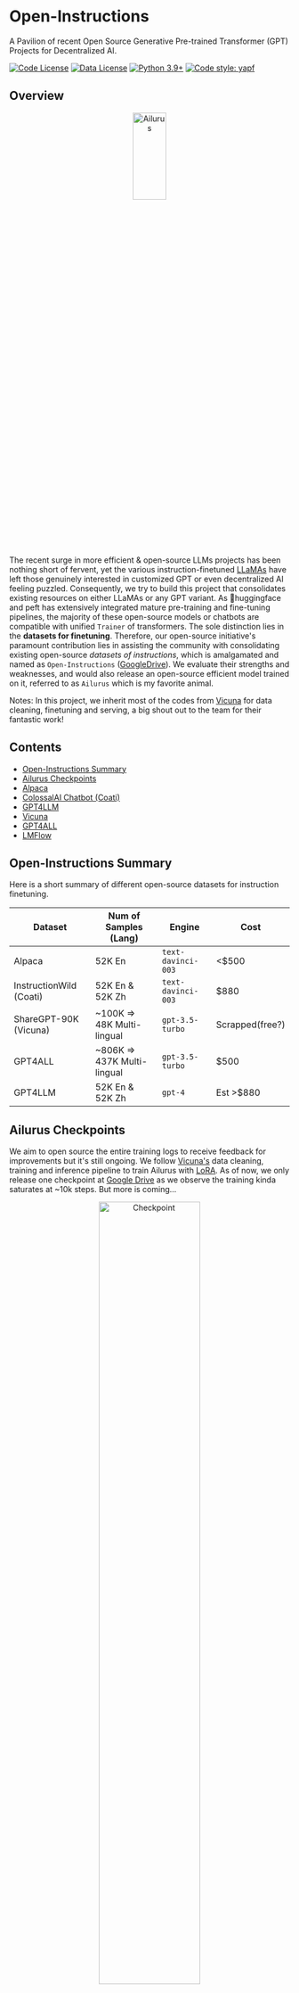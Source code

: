 # Open-Instructions
A Pavilion of recent Open Source Generative Pre-trained Transformer (GPT) Projects for Decentralized AI.

[![Code License](https://img.shields.io/badge/Code%20License-Apache_2.0-green.svg)](https://github.com/tatsu-lab/stanford_alpaca/blob/main/LICENSE)
[![Data License](https://img.shields.io/badge/Data%20License-CC%20By%20NC%204.0-red.svg)](https://github.com/tatsu-lab/stanford_alpaca/blob/main/DATA_LICENSE)
[![Python 3.9+](https://img.shields.io/badge/python-3.9+-blue.svg)](https://www.python.org/downloads/release/python-390/)
[![Code style: yapf](https://img.shields.io/badge/code%20style-yapf-000000.svg)](https://github.com/google/yapf)


## Overview

<p align="center" width="100%">
<a><img src="assets/ailurus-logo.png" alt="Ailurus" style="width: 20%; min-width: 300px; display: block; margin: auto;"></a>
</p>

The recent surge in more efficient & open-source LLMs projects has been nothing short of fervent, yet the various instruction-finetuned [LLaMAs](https://arxiv.org/abs/2302.13971v1) have left those genuinely interested in customized GPT or even decentralized AI feeling puzzled. Consequently, we try to build this project that consolidates existing resources on either LLaMAs or any GPT variant. As 🤗huggingface and peft has extensively integrated mature pre-training and fine-tuning pipelines, the majority of these open-source models or chatbots are compatible with unified `Trainer` of transformers. The sole distinction lies in the **datasets for finetuning**. Therefore, our open-source initiative's paramount contribution lies in assisting the community with consolidating existing open-source *datasets of instructions*, which is amalgamated and named as `Open-Instructions` ([GoogleDrive](https://drive.google.com/drive/folders/1ayDrI51us10WhtNNZkJH3HTSIrMZrEG3?usp=share_link)). We evaluate their strengths and weaknesses, and would also release an open-source efficient model trained on it, referred to as `Ailurus` which is my favorite animal.

Notes: In this project, we inherit most of the codes from [Vicuna](https://github.com/lm-sys/FastChat) for data cleaning, finetuning and serving, a big shout out to the team for their fantastic work!


## Contents
- [Open-Instructions Summary](#open-instructions-summary)
- [Ailurus Checkpoints](#ailurus-checkpoints)
- [Alpaca](#alpaca)
- [ColossalAI Chatbot (Coati)](#colossalai-chatbot)
- [GPT4LLM](#gpt4llm)
- [Vicuna](#vicuna)
- [GPT4ALL](#gpt4all)
- [LMFlow](#lmflow)


## Open-Instructions Summary
Here is a short summary of different open-source datasets for instruction finetuning.

| Dataset    | Num of Samples (Lang) | Engine | Cost |
| -------- | ------- | ------- | -------|
| Alpaca  | 52K En   | `text-davinci-003` | <$500 |
| InstructionWild (Coati)| 52K En & 52K Zh | `text-davinci-003`| $880 |
| ShareGPT-90K (Vicuna)| ~100K => 48K Multi-lingual | `gpt-3.5-turbo` | Scrapped(free?) |
| GPT4ALL | ~806K => 437K Multi-lingual | `gpt-3.5-turbo` | $500 |
| GPT4LLM    |  52K En & 52K Zh   | `gpt-4` | Est >$880 |


## Ailurus Checkpoints
We aim to open source the entire training logs to receive feedback for improvements but it's still ongoing. We follow [Vicuna's](https://github.com/lm-sys/FastChat) data cleaning, training and inference pipeline to train Ailurus with [LoRA](https://github.com/microsoft/LoRA). As of now, we only release one checkpoint at [Google Drive](https://drive.google.com/drive/folders/1ayDrI51us10WhtNNZkJH3HTSIrMZrEG3?usp=share_link) as we observe the training kinda saturates at ~10k steps. But more is coming...
<p align="center" width="100%">
<a><img src="assets/checkpoint-10000-log.png" alt="Checkpoint" style="width: 60%; min-width: 300px; display: block; margin: auto;"></a>
</p>

### Current Development Plan

| Pipelines   |   Status |
|----------|:-------------:|
| Instruction Data Analysis |  :wrench: Developing  |
| Instruction Tuning |  :white_check_mark: Supported |
| Parameter-Efficient Tuning |  :white_check_mark: Supported |
| Large Model Inference |  :wrench: Developing  |
| UI Serving |  :wrench: Developing  |
| Alignment Tuning |  :wrench: Developing |


## Alpaca
[Stanford Alpaca](https://github.com/tatsu-lab/stanford_alpaca) is definitely the one representative open source lightGPT project that lits the fire. The dataset Alpaca was trained on contains `52K` instruction-following data generated by [Self-Instruct GPT](https://github.com/yizhongw/self-instruct). The JSON file `alpaca_data.json` in their repo is a list of dictionaries, each dictionary contains the following fields:

- `instruction`: `str`, describes the task the model should perform. Each of the `52K` instructions is unique.
- `input`: `str`, optional context or input for the task. For example, when the instruction is "Summarize the following article", the input is the article. Around `40%` of the examples have an input.
- `output`: `str`, the answer to the instruction as generated by `text-davinci-003`.


## ColossalAI Chatbot
[InstructionWild](https://github.com/XueFuzhao/InstructionWild) is the dataset ColossalaiChatbot [Coati](https://github.com/hpcaitech/ColossalAI/tree/main/applications/Chat) was trained on. It inherits the same format as [Alpaca](https://github.com/tatsu-lab/stanford_alpaca) for fast and easy usage. Differently, their instructions have no input field. The developers scrap over `700` noisy instructions from Twitter and filter out noisy instructions, subsequently pick `429` clean insturctions to ensure the high quality. They use a similar method as Alpaca to collect instructions. However, the generation does not need outputs for instructions thus avoid human involvement. The prompts generated are more diverse and covers more topics compared to the Alpaca's. They provide `5` prompts as examples for generating new instructions from OpenAI API. After collecting prompts, they collect responses of these instructions from OpenAI API. The English and Chinese datasets are generated seperately. In total, 880$ are spent to collect the dataset. There are `52K` instructions for English (around 24M tokens) and `52K` instructions for Chinese. 


## GPT4LLM
[GPT-4-LLM](https://github.com/Instruction-Tuning-with-GPT-4/GPT-4-LLM) follows exactly how Alpaca uses GPT to generate the instructions and further utilizes the latest `gpt-4` engine instead of `text-davinci-003` to generate `52K` instructions using the same prompts in Alpaca. Additionally, the developers also release `52K` instructions in Chinese.


## Vicuna
[Vicuna](https://github.com/lm-sys/FastChat) (not sure why everyone is so much into the camelid family..) is created by fine-tuning a LLaMA based model using approximately `70K` user-shared conversations gathered from [ShareGPT.com](https://sharegpt.com/) with public APIs. To ensure data quality, they convert the HTML back to markdown and filter out some inappropriate or low-quality samples. Additionally, they divide lengthy conversations into smaller segments that fit the model's maximum context length. For detailed instructions to clean the ShareGPT data, check out [here](https://github.com/lm-sys/FastChat/blob/main/docs/commands/data_cleaning.md). Unfortunately, the developers of Vicuna choose not to release the data at the moment. But our uncapped heros stand out and release the pre-cleaned version of [ShareGPT-90K](https://huggingface.co/datasets/anon8231489123/ShareGPT_Vicuna_unfiltered) (see discussions [here](https://github.com/lm-sys/FastChat/issues/90#issuecomment-1493250773)), which one may use Vicuna's [cleaning script](https://github.com/lm-sys/FastChat/blob/main/docs/commands/data_cleaning.md) to clean it manually.


## GPT4All
[GPT4ALL](https://github.com/nomic-ai/gpt4all) collected roughly `one million` promptresponse pairs using the GPT-3.5-Turbo OpenAI API between March 20, 2023 and March 26th, 2023. To do this, they first gathered a diverse sample of questions/prompts by leveraging three publicly available datasets:
- The unified chip2 subset of [LAION OIG](https://huggingface.co/datasets/laion/OIG)
- Coding questions with a random sub-sample of [Stackoverflow Questions](https://huggingface.co/datasets/pacovaldez/stackoverflow-questions)
- Instruction-tuning with a sub-sample of [Bigscience/P3](https://huggingface.co/bigscience/bloomz-p3) with dedicated substantial attention to data preparation and curation based on commentary in the Alpaca project. 

Upon collection of the initial dataset of promptgeneration pairs, they loaded data into [Atlas](https://atlas.nomic.ai/map/gpt4all_data_clean_without_p3) for data curation and cleaning. With Atlas, they further removed all examples where GPT-3.5-Turbo failed to respond to prompts and produced malformed output. This reduced our total number of examples to `806,199` high-quality prompt-generation pairs. Interestingly, the developers decided to remove the entire Bigscience/P3 subset from the final training dataset due to its *very low output diversity*; P3 contains many homogeneous prompts which produce short and homogeneous responses from GPT-3.5-Turbo. This exclusion produces a final subset containing `437,605` prompt-generation pairs. The datasets are available at:
- [Training Data Without P3](https://huggingface.co/datasets/nomic-ai/gpt4all_prompt_generations)
- [Full Dataset with P3](https://huggingface.co/datasets/nomic-ai/gpt4all_prompt_generations_with_p3)


## LMFlow
[LMFlow](https://github.com/OptimalScale/LMFlow/tree/main) is a recent open source tookit for finetuning and inference of LLMs. They release a [natural instructions dataset](https://github.com/OptimalScale/LMFlow/blob/main/data/download.sh) but unfortunately without detailed descriptions of how they collected. Additionally, they also reformat three public Medical-QA related datasets known as `PubMedQA(ID)`, `MedMCQA(ID)`, `MedQA-USMLE (OOD)` for domain-specific finetuned LLaMA, which also achieves a feasible performance compared to chatGPT.


### Pros

- Our new dataset improves the model's ability in  **Generation, Open QA, and Mind Storm instructions**. This corresponds to our data collection process. Our data is collected from Twitter, where users tend to share their interesting prompts of mostly generation, open QA, and mind-storm types.

### Limitations for LLaMA-finetuned models

- Both Alpaca and ColossalChat are based on LLaMA. It is hard to compensate for the missing knowledge in the pre-training stage.
- Lack of counting ability: Cannot count the number of items in a list.
- Lack of Logics (reasoning and calculation)
- Tend to repeat the last sentence (fail to produce the end token).
- Poor multilingual results: LLaMA is mainly trained on English datasets (Generation performs better than QA).

### Limitations of dataset

- Lack of summarization ability: No such instructions in finetune datasets.
- Lack of multi-turn chat and role-playing: No such instructions in finetune datasets
- Lack of self-recognition: No such instructions in finetune datasets
- Lack of Safety:
    - When the input contains fake facts, the model makes up false facts and explanations.
    - Cannot abide by OpenAI's policy: When generating prompts from OpenAI API, it always abides by its policy. So no violation case is in the datasets.


## A Preliminary Mindmap
```mermaid
mindmap
  root((mindmap))
    CHATGPT GENERATED INSTRUCTIONS
        SEED TASKS
            SELF INSTRUCT
            ALPACA
            WILD INSTRUCT
        MORE TASK TYPES
            GPT4ALL
                LAION OIG
                STACKOVERFLOW
                BIGSCIENCE
    RWD
        HUMAN INTERACTIONS
            VICUNA
            SHARE GPT 90K
        ACROSS DOMAINS
            LMFLOW
                NATURAL INSTRUCTIONS
                MEDICAL QA
            OTHERS
```
